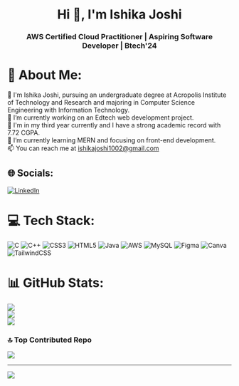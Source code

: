 <h1 align="center">Hi 👋, I'm Ishika Joshi</h1>
<h3 align="center">AWS Certified Cloud Practitioner | Aspiring Software Developer | Btech'24</h3>


# 💫 About Me:
🔭 I'm Ishika Joshi, pursuing an undergraduate degree at Acropolis Institute of Technology and Research and majoring in Computer Science Engineering with Information Technology.<br>🔭 I’m currently working on an Edtech web development project.<br>🌱 I'm in my third year currently and I have a strong academic record with 7.72 CGPA.<br>🌱 I’m currently learning MERN and focusing on front-end development.<br>📫 You can reach me at ishikajoshi1002@gmail.com


## 🌐 Socials:
[![LinkedIn](https://img.shields.io/badge/LinkedIn-%230077B5.svg?logo=linkedin&logoColor=white)](https://linkedin.com/in/ishika-joshi-760a73206) 

# 💻 Tech Stack:
![C](https://img.shields.io/badge/c-%2300599C.svg?style=for-the-badge&logo=c&logoColor=white) ![C++](https://img.shields.io/badge/c++-%2300599C.svg?style=for-the-badge&logo=c%2B%2B&logoColor=white) ![CSS3](https://img.shields.io/badge/css3-%231572B6.svg?style=for-the-badge&logo=css3&logoColor=white) ![HTML5](https://img.shields.io/badge/html5-%23E34F26.svg?style=for-the-badge&logo=html5&logoColor=white) ![Java](https://img.shields.io/badge/java-%23ED8B00.svg?style=for-the-badge&logo=java&logoColor=white) ![AWS](https://img.shields.io/badge/AWS-%23FF9900.svg?style=for-the-badge&logo=amazon-aws&logoColor=white) ![MySQL](https://img.shields.io/badge/mysql-%2300f.svg?style=for-the-badge&logo=mysql&logoColor=white) 	![Figma](https://img.shields.io/badge/figma-%23F24E1E.svg?style=for-the-badge&logo=figma&logoColor=white) ![Canva](https://img.shields.io/badge/Canva-%2300C4CC.svg?style=for-the-badge&logo=Canva&logoColor=white) ![TailwindCSS](https://img.shields.io/badge/tailwindcss-%2338B2AC.svg?style=for-the-badge&logo=tailwind-css&logoColor=white)
# 📊 GitHub Stats:
![](https://github-readme-stats.vercel.app/api?username=ishikaj10&theme=vision-friendly-dark&hide_border=false&include_all_commits=true&count_private=true)<br/>
![](https://github-readme-streak-stats.herokuapp.com/?user=ishikaj10&theme=vision-friendly-dark&hide_border=false)<br/>
![](https://github-readme-stats.vercel.app/api/top-langs/?username=ishikaj10&theme=vision-friendly-dark&hide_border=false&include_all_commits=true&count_private=true&layout=compact)

### 🔝 Top Contributed Repo
![](https://github-contributor-stats.vercel.app/api?username=ishikaj10&limit=5&theme=dark&combine_all_yearly_contributions=true)

---
[![](https://visitcount.itsvg.in/api?id=ishikaj10&icon=4&color=6)](https://visitcount.itsvg.in)

<!-- Proudly created with GPRM ( https://gprm.itsvg.in ) -->
